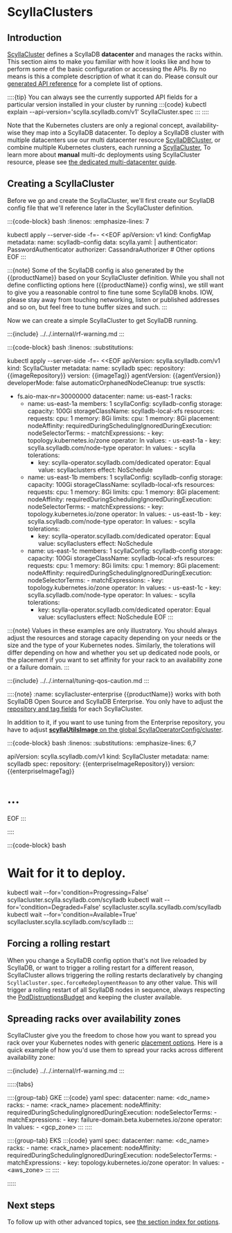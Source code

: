 # ScyllaClusters

## Introduction

[ScyllaCluster](../../api-reference/groups/scylla.scylladb.com/scyllaclusters.rst) defines a ScyllaDB **datacenter** and manages the racks within.
This section aims to make you familiar with how it looks like and how to perform some of the basic configuration or accessing the APIs.
By no means is this a complete description of what it can do. Please consult our [generated API reference](../../api-reference/groups/scylla.scylladb.com/scyllaclusters.rst) for a complete list of options.

::::{tip}
You can always see the currently supported API fields for a particular version installed in your cluster by running
:::{code}
kubectl explain --api-version='scylla.scylladb.com/v1' ScyllaCluster.spec
:::
::::

Note that the Kubernetes clusters are only a regional concept, availability-wise they map into a ScyllaDB datacenter.
To deploy a ScyllaDB cluster with multiple datacenters use our multi datacenter resource [ScyllaDBCluster](../scylladbclusters/scylladbclusters.md), or combine multiple Kubernetes clusters, each running a [ScyllaCluster](../../api-reference/groups/scylla.scylladb.com/scyllaclusters.rst),
To learn more about **manual** multi-dc deployments using ScyllaCluster resource, please see [the dedicated multi-datacenter guide](./multidc/multidc.md).

## Creating a ScyllaCluster

Before we go and create the ScyllaCluster, we'll first create our ScyllaDB config file that we'll reference later in the ScyllaCluster definition.

:::{code-block} bash
:linenos:
:emphasize-lines: 7

kubectl apply --server-side -f=- <<EOF
apiVersion: v1
kind: ConfigMap
metadata:
  name: scylladb-config
data:
  scylla.yaml: |
    authenticator: PasswordAuthenticator
    authorizer: CassandraAuthorizer
    # Other options
EOF
:::

:::{note}
Some of the ScyllaDB config is also generated by the {{productName}} based on your ScyllaCluster definition.
While you shall not define conflicting options here ({{productName}} config wins), we still want to give you a reasonable control to fine tune some ScyllaDB knobs.
IOW, please stay away from touching networking, listen or published addresses and so on, but feel free to tune buffer sizes and such.
:::

Now we can create a simple ScyllaCluster to get ScyllaDB running.

:::{include} ../../.internal/rf-warning.md
:::

:::{code-block} bash
:linenos:
:substitutions:

kubectl apply --server-side -f=- <<EOF
apiVersion: scylla.scylladb.com/v1
kind: ScyllaCluster
metadata:
  name: scylladb
spec:
  repository: {{imageRepository}}
  version: {{imageTag}}
  agentVersion: {{agentVersion}}
  developerMode: false
  automaticOrphanedNodeCleanup: true
  sysctls:
  - fs.aio-max-nr=30000000
  datacenter:
    name: us-east-1
    racks:
    - name: us-east-1a
      members: 1
      scyllaConfig: scylladb-config
      storage:
        capacity: 100Gi
        storageClassName: scylladb-local-xfs
      resources:
        requests:
          cpu: 1
          memory: 8Gi
        limits:
          cpu: 1
          memory: 8Gi
      placement:
        nodeAffinity:
          requiredDuringSchedulingIgnoredDuringExecution:
            nodeSelectorTerms:
            - matchExpressions:
              - key: topology.kubernetes.io/zone
                operator: In
                values:
                - us-east-1a 
              - key: scylla.scylladb.com/node-type
                operator: In
                values:
                - scylla
        tolerations:
        - key: scylla-operator.scylladb.com/dedicated
          operator: Equal
          value: scyllaclusters
          effect: NoSchedule
    - name: us-east-1b
      members: 1
      scyllaConfig: scylladb-config
      storage:
        capacity: 100Gi
        storageClassName: scylladb-local-xfs
      resources:
        requests:
          cpu: 1
          memory: 8Gi
        limits:
          cpu: 1
          memory: 8Gi
      placement:
        nodeAffinity:
          requiredDuringSchedulingIgnoredDuringExecution:
            nodeSelectorTerms:
            - matchExpressions:
              - key: topology.kubernetes.io/zone
                operator: In
                values:
                - us-east-1b
              - key: scylla.scylladb.com/node-type
                operator: In
                values:
                - scylla
        tolerations:
        - key: scylla-operator.scylladb.com/dedicated
          operator: Equal
          value: scyllaclusters
          effect: NoSchedule
    - name: us-east-1c
      members: 1
      scyllaConfig: scylladb-config
      storage:
        capacity: 100Gi
        storageClassName: scylladb-local-xfs
      resources:
        requests:
          cpu: 1
          memory: 8Gi
        limits:
          cpu: 1
          memory: 8Gi
      placement:
        nodeAffinity:
          requiredDuringSchedulingIgnoredDuringExecution:
            nodeSelectorTerms:
            - matchExpressions:
              - key: topology.kubernetes.io/zone
                operator: In
                values:
                - us-east-1c
              - key: scylla.scylladb.com/node-type
                operator: In
                values:
                - scylla
        tolerations:
        - key: scylla-operator.scylladb.com/dedicated
          operator: Equal
          value: scyllaclusters
          effect: NoSchedule
EOF
:::

:::{note}
Values in these examples are only illustratory.
You should always adjust the resources and storage capacity depending on your needs or the size and the type of your Kubernetes nodes.
Similarly, the tolerations will differ depending on how and whether you set up dedicated node pools, or the placement if you want to set affinity for your rack to an availability zone or a failure domain.
:::

:::{include} ../../.internal/tuning-qos-caution.md
:::

::::{note}
:name: scyllacluster-enterprise
{{productName}} works with both ScyllaDB Open Source and ScyllaDB Enterprise.
You only have to adjust the [repository and tag fields](api-scylla.scylladb.com-scyllaclusters-v1-.spec) for each ScyllaCluster.

In addition to it, if you want to use tuning from the Enterprise repository, you have to adjust [**scyllaUtilsImage** on the global ScyllaOperatorConfig/cluster](../scyllaoperatorconfigs.md#tuning-with-scylladb-enterprise).

:::{code-block} bash
:linenos:
:substitutions:
:emphasize-lines: 6,7

apiVersion: scylla.scylladb.com/v1
kind: ScyllaCluster
metadata:
  name: scylladb
spec:
  repository: {{enterpriseImageRepository}}
  version: {{enterpriseImageTag}}
  # ...
EOF
:::

::::

:::{code-block} bash
# Wait for it to deploy.
kubectl wait --for='condition=Progressing=False' scyllacluster.scylla.scylladb.com/scylladb
kubectl wait --for='condition=Degraded=False' scyllacluster.scylla.scylladb.com/scylladb
kubectl wait --for='condition=Available=True' scyllacluster.scylla.scylladb.com/scylladb
:::

## Forcing a rolling restart

When you change a ScyllaDB config option that's not live reloaded by ScyllaDB, or want to trigger a rolling restart for a different reason, ScyllaCluster allows triggering the rolling restarts declaratively by changing `ScyllaCluster.spec.forceRedeploymentReason` to any other value. This will trigger a rolling restart of all ScyllaDB nodes in sequence, always respecting the [PodDistruptionsBudget](https://kubernetes.io/docs/concepts/workloads/pods/disruptions/#pod-disruption-budgets) and keeping the cluster available.

## Spreading racks over availability zones

ScyllaCluster give you the freedom to chose how you want to spread you rack over your Kubernetes nodes with generic [placement options](api-scylla.scylladb.com-scyllaclusters-v1-.spec.datacenter.racks[].placement).
Here is a quick example of how you'd use them to spread your racks across different availability zone:

:::{include} ../../.internal/rf-warning.md
:::

:::::{tabs}

::::{group-tab} GKE
:::{code} yaml
spec:
  datacenter:
    name: <dc_name>
    racks:
    - name: <rack_name>
      placement:
        nodeAffinity:
          requiredDuringSchedulingIgnoredDuringExecution:
            nodeSelectorTerms:
            - matchExpressions:
              - key: failure-domain.beta.kubernetes.io/zone
                operator: In
                values:
                - <gcp_zone>
:::
::::

::::{group-tab} EKS
:::{code} yaml
spec:
  datacenter:
    name: <dc_name>
    racks:
    - name: <rack_name>
      placement:
        nodeAffinity:
          requiredDuringSchedulingIgnoredDuringExecution:
            nodeSelectorTerms:
            - matchExpressions:
              - key: topology.kubernetes.io/zone
                operator: In
                values:
                - <aws_zone>
:::
::::

:::::

## Next steps

To follow up with other advanced topics, see [the section index for options](./index.md).
